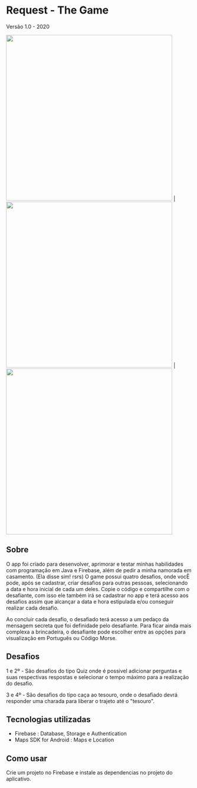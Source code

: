 # Request - The Game
Versão 1.0 - 2020

<img src="https://user-images.githubusercontent.com/49005645/114953528-f6b9fb80-9e2e-11eb-8c53-e5664c7c9c22.jpg" height=450> | <img src="https://user-images.githubusercontent.com/49005645/114954240-7c8a7680-9e30-11eb-934d-ae74ad0ba0eb.jpg" height=450> | <img src="https://user-images.githubusercontent.com/49005645/114954280-92983700-9e30-11eb-9351-af850be5cba3.jpg" height=450>

## Sobre
O app foi criado para desenvolver, aprimorar e testar minhas habilidades com programação em Java e Firebase, além de pedir a minha namorada em casamento. (Ela disse sim! rsrs)
O game possui quatro desafios, onde vocÊ pode, após se cadastrar, criar desafios para outras pessoas, selecionando a data e hora inicial de cada um deles.
Copie o código e compartilhe com o desafiante, com isso ele também irá se cadastrar no app e terá acesso aos desafios assim que alcançar a data e hora estipulada e/ou conseguir realizar cada desafio.

Ao concluir cada desafio, o desafiado terá acesso a um pedaço da mensagem secreta que foi definidade pelo desafiante. Para ficar ainda mais complexa a brincadeira, o desafiante pode escolher entre as opções para visualização em Português ou Código Morse.

## Desafios
1 e 2º - São desafios do tipo Quiz onde é possivel adicionar perguntas e suas respectivas respostas e selecionar o tempo máximo para a realização do desafio.

3 e 4º - São desafios do tipo caça ao tesouro, onde o desafiado devrá responder uma charada para liberar o trajeto até o "tesouro". 

## Tecnologias utilizadas
* Firebase : Database, Storage e Authentication
* Maps SDK for Android : Maps e Location

## Como usar
Crie um projeto no Firebase e instale as dependencias no projeto do aplicativo.
